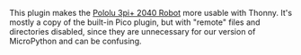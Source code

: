 This plugin makes the [Pololu 3pi+ 2040
Robot](https://www.pololu.com/3pi) more usable with Thonny.  It's
mostly a copy of the built-in Pico plugin, but with "remote" files and
directories disabled, since they are unnecessary for our version of
MicroPython and can be confusing.
